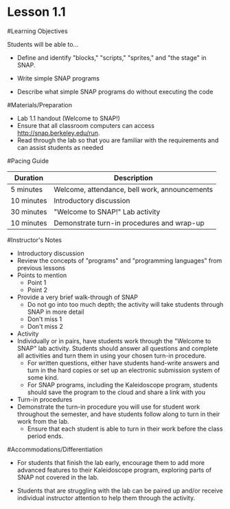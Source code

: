 # Lesson 1.1
#Learning Objectives

Students will be able to...

* Define and identify "blocks," "scripts," "sprites," and "the stage" in SNAP.

* Write simple SNAP programs

* Describe what simple SNAP programs do without executing the code

#Materials/Preparation

* Lab 1.1 handout (Welcome to SNAP!) 
* Ensure that all classroom computers can access http://snap.berkeley.edu/run.
* Read through the lab so that you are familiar with the requirements and can assist students as needed

#Pacing Guide

| Duration | Description |
| -- | -- |
| 5 minutes | Welcome, attendance, bell work, announcements   |
|10 minutes| Introductory discussion |
|30 minutes| "Welcome to SNAP!" Lab activity |
|10 minutes| Demonstrate turn-in procedures and wrap-up |


#Instructor's Notes

* Introductory discussion
 * Review the concepts of "programs" and "programming languages" from previous lessons
 * Points to mention
   * Point 1
   * Point 2
 * Provide a very brief walk-through of SNAP
   * Do not go into too much depth; the activity will take students through SNAP in more detail
   * Don't miss 1
   * Don't miss 2
* Activity
 * Individually or in pairs, have students work through the "Welcome to SNAP" lab activity. Students should answer all questions and complete all activities and turn them in using your chosen turn-in procedure.
   * For written questions, either have students hand-write answers and turn in the hard copies or set up an electronic submission system of some kind.
   * For SNAP programs, including the Kaleidoscope program, students should save the program to the cloud and share a link with you
* Turn-in procedures
 * Demonstrate the turn-in procedure you will use for student work throughout the semester, and have students follow along to turn in their work from the lab.
   * Ensure that each student is able to turn in their work before the class period ends.

#Accommodations/Differentiation

* For students that finish the lab early, encourage them to add more advanced features to their Kaleidoscope program, exploring parts of SNAP not covered in the lab.

* Students that are struggling with the lab can be paired up and/or receive individual instructor attention to help them through the activity.